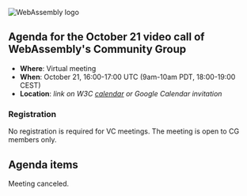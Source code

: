 ![WebAssembly logo](/images/WebAssembly.png)

## Agenda for the October 21 video call of WebAssembly's Community Group

- **Where**: Virtual meeting
- **When**: October 21, 16:00-17:00 UTC (9am-10am PDT, 18:00-19:00 CEST)
- **Location**: *link on W3C [calendar](https://www.w3.org/groups/cg/webassembly/calendar/) or Google Calendar invitation*

### Registration

No registration is required for VC meetings. The meeting is open to CG members only.

## Agenda items

Meeting canceled.
